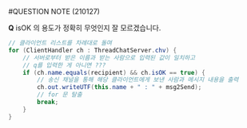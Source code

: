 #QUESTION NOTE (210127)

**Q** isOK 의 용도가 정확히 무엇인지 잘 모르겠습니다.
```java
// 클라이언트 리스트를 차례대로 돌며
for (ClientHandler ch : ThreadChatServer.chv) {
    // 서버로부터 받은 이름과 받는 사람으로 입력된 값이 일치하고
    // q를 입력한 게 아니면 ???
    if (ch.name.equals(recipient) && ch.isOK == true) {
        // 송신 채널을 통해 해당 클라이언트에게 보낸 사람과 메시지 내용을 출력
        ch.out.writeUTF(this.name + " : " + msg2Send);
        // for 문 탈출
        break;
    }
}
```
